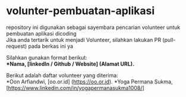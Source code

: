 # volunter-pembuatan-aplikasi
repository ini digunakan sebagai sayembara pencarian volunteer untuk pembuatan aplikasi dicoding<br>
Jika anda tertarik untuk menjadi Volunteer, silahkan lakukan PR (pull-request) pada berkas ini ya<br>

Silahkan gunakan format berikut:<br>
**\*Nama, [linkedIn / Github / Website] (Alamat URL).**

Berikut adalah daftar volunteer yang diterima:<br>
*Oon Arfiandwi, [oo.or.id] (https://oo.or.id).
*Yoga Permana Sukma, [https://www.linkedin.com/in/yogapermanasukma1008/]
